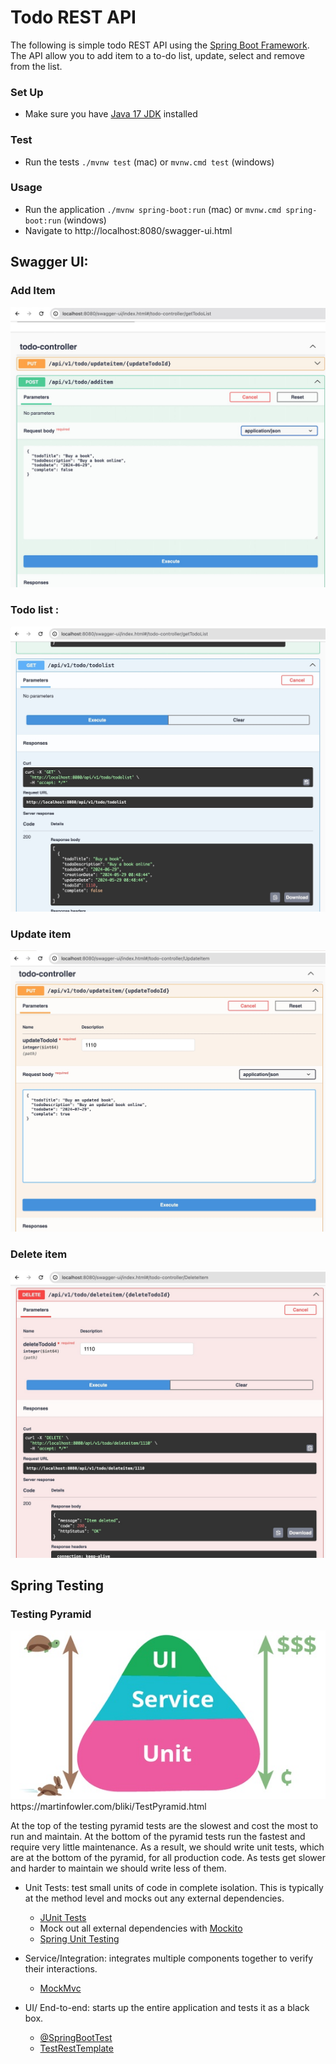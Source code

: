 # Todo REST API


The following is simple todo REST API using the [Spring Boot Framework](https://spring.io/projects/spring-boot). The API allow you to
add item to a to-do list, update, select and remove from the list.

### Set Up
* Make sure you have [Java 17 JDK](https://docs.aws.amazon.com/corretto/latest/corretto-17-ug/downloads-list.html) installed

### Test
* Run the tests `./mvnw test` (mac) or `mvnw.cmd test` (windows)

### Usage
* Run the application `./mvnw spring-boot:run` (mac) or `mvnw.cmd spring-boot:run` (windows)
* Navigate to http://localhost:8080/swagger-ui.html

## Swagger UI:

### Add  Item
<img src="https://github.com/pairing4good/Todo-REST-API-Spring-Boot/blob/master/readme/additem.jpg?raw=true"  alt="Demo screen postman">

### Todo list :
<img src="https://github.com/pairing4good/Todo-REST-API-Spring-Boot/blob/master/readme/todolist.jpg?raw=true"  alt="Demo screen postman">

### Update item
<img src="https://github.com/pairing4good/Todo-REST-API-Spring-Boot/blob/master/readme/updateItem.jpg?raw=true"  alt="Demo screen postman">

### Delete item
<img src="https://github.com/pairing4good/Todo-REST-API-Spring-Boot/blob/master/readme/deleteItem.jpg?raw=true"  alt="Demo screen postman">

## Spring Testing

### Testing Pyramid
<img src="https://github.com/pairing4good/Todo-REST-API-Spring-Boot/blob/master/readme/test-pyramid.jpg?raw=true"  alt="Testing Pyramid">
https://martinfowler.com/bliki/TestPyramid.html

At the top of the testing pyramid tests are the slowest and cost the most to run and maintain.  At the bottom of the pyramid tests run the fastest and require very little maintenance.
As a result, we should write unit tests, which are at the bottom of the pyramid, for all production code.  As tests get slower and harder to maintain we should write less of them.  

- Unit Tests: test small units of code in complete isolation.  This is typically at the method level and mocks out any external dependencies.
  - [JUnit Tests](https://junit.org/junit5/)
  - Mock out all external dependencies with [Mockito](https://site.mockito.org/)
  - [Spring Unit Testing](https://docs.spring.io/spring-framework/reference/testing/unit.html)

- Service/Integration: integrates multiple components together to verify their interactions. 
  - [MockMvc](https://docs.spring.io/spring-framework/reference/testing/spring-mvc-test-framework.html)

- UI/ End-to-end: starts up the entire application and tests it as a black box.
    - [@SpringBootTest](https://spring.io/guides/gs/testing-web#_test_the_application)
    - [TestRestTemplate](https://spring.io/guides/gs/testing-web#_test_the_application)



